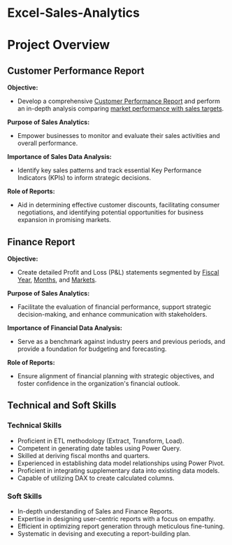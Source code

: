 # Excel-Sales-Analytics
# Project Overview

## Customer Performance Report

**Objective:**
- Develop a comprehensive [Customer Performance Report](https://github.com/PeterWilliam1405/Excel-Sales_Analysis/blob/main/Customer%20Performance%20Report.pdf) and perform an in-depth analysis comparing [market performance with sales targets](https://github.com/PeterWilliam1405/Excel-Sales_Analysis/blob/main/Customer%20Performance%20Report.pdf).

**Purpose of Sales Analytics:**
- Empower businesses to monitor and evaluate their sales activities and overall performance.

**Importance of Sales Data Analysis:**
- Identify key sales patterns and track essential Key Performance Indicators (KPIs) to inform strategic decisions.

**Role of Reports:**
- Aid in determining effective customer discounts, facilitating consumer negotiations, and identifying potential opportunities for business expansion in promising markets.

## Finance Report

**Objective:**
- Create detailed Profit and Loss (P&L) statements segmented by [Fiscal Year](https://github.com/PeterWilliam1405/Excel-Sales_Analysis/blob/main/P%26L%20Statement%20by%20Fiscal%20Year.pdf), [Months](https://github.com/PeterWilliam1405/Excel-Sales_Analysis/blob/main/P%26L%20Statement%20by%20Months.pdf), and [Markets](https://github.com/PeterWilliam1405/Excel-Sales_Analysis/blob/main/P%26L%20Statement%20by%20Markets.pdf).

**Purpose of Sales Analytics:**
- Facilitate the evaluation of financial performance, support strategic decision-making, and enhance communication with stakeholders.

**Importance of Financial Data Analysis:**
- Serve as a benchmark against industry peers and previous periods, and provide a foundation for budgeting and forecasting.

**Role of Reports:**
- Ensure alignment of financial planning with strategic objectives, and foster confidence in the organization's financial outlook.

## Technical and Soft Skills

### Technical Skills
- Proficient in ETL methodology (Extract, Transform, Load).
- Competent in generating date tables using Power Query.
- Skilled at deriving fiscal months and quarters.
- Experienced in establishing data model relationships using Power Pivot.
- Proficient in integrating supplementary data into existing data models.
- Capable of utilizing DAX to create calculated columns.

### Soft Skills
- In-depth understanding of Sales and Finance Reports.
- Expertise in designing user-centric reports with a focus on empathy.
- Efficient in optimizing report generation through meticulous fine-tuning.
- Systematic in devising and executing a report-building plan.

